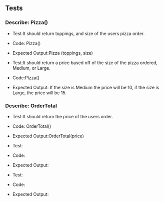 ## Tests


### Describe: Pizza()

* Test:It should return toppings, and size of the users pizza order.
* Code: Pizza()
* Expected Output:Pizza (toppings, size)

* Test:It should return a price based off of the size of the pizza ordered, Medium, or Large.
* Code:Pizza()
* Expected Output: If the size is Medium the price will be 10, if the size is Large, the price will be 15.

### Describe: OrderTotal

* Test:It should return the price of the users order.
* Code: OrderTotal()
* Expected Output:OrderTotal(price)

* Test:
* Code:
* Expected Output:

* Test:
* Code:
* Expected Output: